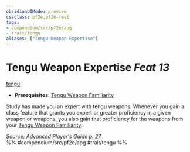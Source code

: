 ```yaml
---
obsidianUIMode: preview
cssclass: pf2e,pf2e-feat
tags:
- compendium/src/pf2e/apg
- trait/tengu
aliases: ["Tengu Weapon Expertise"]
---
```

# Tengu Weapon Expertise  *Feat 13*  
[tengu](tengu-b1.md "Tengu Ancestry & Heritage Trait")  

- **Prerequisites**: [Tengu Weapon Familiarity](tengu-weapon-familiarity-apg.md)

Study has made you an expert with tengu weapons. Whenever you gain a class feature that grants you expert or greater proficiency in a given weapon or weapons, you also gain that proficiency for the weapons from your [Tengu Weapon Familiarity](tengu-weapon-familiarity-apg.md).

*Source: Advanced Player's Guide p. 27*  
%% #compendium/src/pf2e/apg #trait/tengu %%